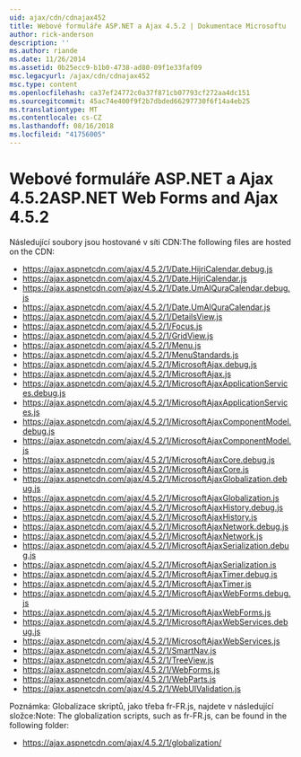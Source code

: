 ```yaml
---
uid: ajax/cdn/cdnajax452
title: Webové formuláře ASP.NET a Ajax 4.5.2 | Dokumentace Microsoftu
author: rick-anderson
description: ''
ms.author: riande
ms.date: 11/26/2014
ms.assetid: 0b25ecc9-b1b0-4738-ad80-09f1e33faf09
msc.legacyurl: /ajax/cdn/cdnajax452
msc.type: content
ms.openlocfilehash: ca37ef24772c0a37f871cb07793cf272aa4dc151
ms.sourcegitcommit: 45ac74e400f9f2b7dbded66297730f6f14a4eb25
ms.translationtype: MT
ms.contentlocale: cs-CZ
ms.lasthandoff: 08/16/2018
ms.locfileid: "41756005"
---
```

<a name="aspnet-web-forms-and-ajax-452"></a><span data-ttu-id="d55b3-102">Webové formuláře ASP.NET a Ajax 4.5.2</span><span class="sxs-lookup"><span data-stu-id="d55b3-102">ASP.NET Web Forms and Ajax 4.5.2</span></span>
====================
<span data-ttu-id="d55b3-103">Následující soubory jsou hostované v síti CDN:</span><span class="sxs-lookup"><span data-stu-id="d55b3-103">The following files are hosted on the CDN:</span></span>

- https://ajax.aspnetcdn.com/ajax/4.5.2/1/Date.HijriCalendar.debug.js
- https://ajax.aspnetcdn.com/ajax/4.5.2/1/Date.HijriCalendar.js
- https://ajax.aspnetcdn.com/ajax/4.5.2/1/Date.UmAlQuraCalendar.debug.js
- https://ajax.aspnetcdn.com/ajax/4.5.2/1/Date.UmAlQuraCalendar.js
- https://ajax.aspnetcdn.com/ajax/4.5.2/1/DetailsView.js
- https://ajax.aspnetcdn.com/ajax/4.5.2/1/Focus.js
- https://ajax.aspnetcdn.com/ajax/4.5.2/1/GridView.js
- https://ajax.aspnetcdn.com/ajax/4.5.2/1/Menu.js
- https://ajax.aspnetcdn.com/ajax/4.5.2/1/MenuStandards.js
- https://ajax.aspnetcdn.com/ajax/4.5.2/1/MicrosoftAjax.debug.js
- https://ajax.aspnetcdn.com/ajax/4.5.2/1/MicrosoftAjax.js
- https://ajax.aspnetcdn.com/ajax/4.5.2/1/MicrosoftAjaxApplicationServices.debug.js
- https://ajax.aspnetcdn.com/ajax/4.5.2/1/MicrosoftAjaxApplicationServices.js
- https://ajax.aspnetcdn.com/ajax/4.5.2/1/MicrosoftAjaxComponentModel.debug.js
- https://ajax.aspnetcdn.com/ajax/4.5.2/1/MicrosoftAjaxComponentModel.js
- https://ajax.aspnetcdn.com/ajax/4.5.2/1/MicrosoftAjaxCore.debug.js
- https://ajax.aspnetcdn.com/ajax/4.5.2/1/MicrosoftAjaxCore.js
- https://ajax.aspnetcdn.com/ajax/4.5.2/1/MicrosoftAjaxGlobalization.debug.js
- https://ajax.aspnetcdn.com/ajax/4.5.2/1/MicrosoftAjaxGlobalization.js
- https://ajax.aspnetcdn.com/ajax/4.5.2/1/MicrosoftAjaxHistory.debug.js
- https://ajax.aspnetcdn.com/ajax/4.5.2/1/MicrosoftAjaxHistory.js
- https://ajax.aspnetcdn.com/ajax/4.5.2/1/MicrosoftAjaxNetwork.debug.js
- https://ajax.aspnetcdn.com/ajax/4.5.2/1/MicrosoftAjaxNetwork.js
- https://ajax.aspnetcdn.com/ajax/4.5.2/1/MicrosoftAjaxSerialization.debug.js
- https://ajax.aspnetcdn.com/ajax/4.5.2/1/MicrosoftAjaxSerialization.js
- https://ajax.aspnetcdn.com/ajax/4.5.2/1/MicrosoftAjaxTimer.debug.js
- https://ajax.aspnetcdn.com/ajax/4.5.2/1/MicrosoftAjaxTimer.js
- https://ajax.aspnetcdn.com/ajax/4.5.2/1/MicrosoftAjaxWebForms.debug.js
- https://ajax.aspnetcdn.com/ajax/4.5.2/1/MicrosoftAjaxWebForms.js
- https://ajax.aspnetcdn.com/ajax/4.5.2/1/MicrosoftAjaxWebServices.debug.js
- https://ajax.aspnetcdn.com/ajax/4.5.2/1/MicrosoftAjaxWebServices.js
- https://ajax.aspnetcdn.com/ajax/4.5.2/1/SmartNav.js
- https://ajax.aspnetcdn.com/ajax/4.5.2/1/TreeView.js
- https://ajax.aspnetcdn.com/ajax/4.5.2/1/WebForms.js
- https://ajax.aspnetcdn.com/ajax/4.5.2/1/WebParts.js
- https://ajax.aspnetcdn.com/ajax/4.5.2/1/WebUIValidation.js

<span data-ttu-id="d55b3-104">Poznámka: Globalizace skriptů, jako třeba fr-FR.js, najdete v následující složce:</span><span class="sxs-lookup"><span data-stu-id="d55b3-104">Note: The globalization scripts, such as fr-FR.js, can be found in the following folder:</span></span>

- https://ajax.aspnetcdn.com/ajax/4.5.2/1/globalization/
